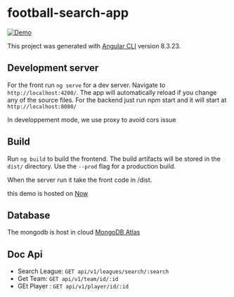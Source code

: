 # football-search-app

[![Demo](https://img.shields.io/badge/demo-online-blue.svg)](https://football-search-app.herokuapp.com/)

This project was generated with [Angular CLI](https://github.com/angular/angular-cli) version 8.3.23.

## Development server

For the front run `ng serve` for a dev server. Navigate to `http://localhost:4200/`. The app will automatically reload if you change any of the source files.
For the backend just run npm start and it will start at `http://localhost:8080/`

In developpement mode, we use proxy to avoid cors issue


## Build

Run `ng build` to build the frontend. The build artifacts will be stored in the `dist/` directory. Use the `--prod` flag for a production build.

When the server run it take the front code in /dist.

this demo is hosted on [Now](https://zeit.co/)


## Database

The mongodb is host in cloud [MongoDB Atlas](https://www.mongodb.com/cloud/atlas)



## Doc Api

* Search League: `GET api/v1/leagues/search/:search`
* Get Team: `GET api/v1/team/id/:id`
* GEt Player : `GET api/v1/player/id/:id`
